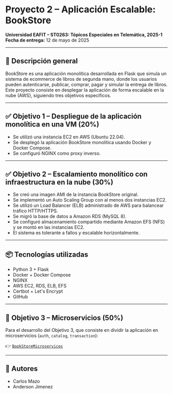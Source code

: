 # Proyecto 2 – Aplicación Escalable: BookStore

**Universidad EAFIT – ST0263: Tópicos Especiales en Telemática, 2025-1**  
**Fecha de entrega:** 12 de mayo de 2025

---

## 🧾 Descripción general

BookStore es una aplicación monolítica desarrollada en Flask que simula un sistema de ecommerce de libros de segunda mano, donde los usuarios pueden autenticarse, publicar, comprar, pagar y simular la entrega de libros. Este proyecto consiste en desplegar la aplicación de forma escalable en la nube (AWS), siguiendo tres objetivos específicos.

---

## ✅ Objetivo 1 – Despliegue de la aplicación monolítica en una VM (20%)

- Se utilizó una instancia EC2 en AWS (Ubuntu 22.04).
- Se desplegó la aplicación BookStore monolítica usando Docker y Docker Compose.
- Se configuró NGINX como proxy inverso.

---

## ✅ Objetivo 2 – Escalamiento monolítico con infraestructura en la nube (30%)

- Se creó una imagen AMI de la instancia BookStore original.
- Se implementó un Auto Scaling Group con al menos dos instancias EC2.
- Se utilizó un Load Balancer (ELB) administrado de AWS para balancear tráfico HTTP/HTTPS.
- Se migró la base de datos a Amazon RDS (MySQL 8).
- Se configuró almacenamiento compartido mediante Amazon EFS (NFS) y se montó en las instancias EC2.
- El sistema es tolerante a fallos y escalable horizontalmente.

---

## 📦 Tecnologías utilizadas

- Python 3 + Flask
- Docker + Docker Compose
- NGINX
- AWS EC2, RDS, ELB, EFS
- Certbot + Let's Encrypt
- GitHub

---

## 🔀 Objetivo 3 – Microservicios (50%)

Para el desarrollo del Objetivo 3, que consiste en dividir la aplicación en microservicios (`auth`, `catalog`, `transaction`):

👉 [`BookStoreMicroservices`](https://https://github.com/camazog1/BookStore/tree/BookStoreMicroservices)

---

## 👥 Autores

- Carlos Mazo  
- Anderson Jimenez
